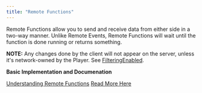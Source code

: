 ```yaml
---
title: "Remote Functions"
---
```


Remote Functions allow you to send and receive data from either side in a two-way manner. Unlike Remote Events, Remote Functions will wait until the function is done running or returns something.

**NOTE:** Any changes done by the client will not appear on the server, unless it's network-owned by the Player. See [FilteringEnabled](https://github.com/eunhalua/tags/blob/main/FilteringEnabled.md).

**Basic Implementation and Documenation**

[Understanding Remote Functions](https://github.com/eunhalua/tags/blob/main/Remote%20Functions.md)
[Read More Here](https://create.roblox.com/docs/scripting/events/remote#remote-callbacks)
